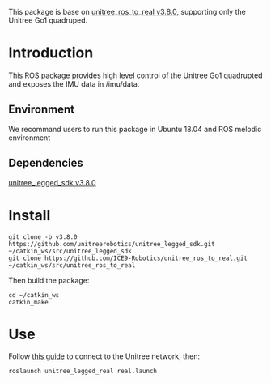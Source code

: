 This package is base on [unitree_ros_to_real v3.8.0](https://github.com/unitreerobotics/unitree_ros_to_real/tree/v3.8.0), supporting only the Unitree Go1 quadruped.

# Introduction
This ROS package provides high level control of the Unitree Go1 quadrupted and exposes the IMU data in /imu/data.  

## Environment
We recommand users to run this package in Ubuntu 18.04 and ROS melodic environment

## Dependencies
[unitree_legged_sdk v3.8.0](https://github.com/unitreerobotics/unitree_legged_sdk/releases/tag/3.8.0)

# Install
```
git clone -b v3.8.0 https://github.com/unitreerobotics/unitree_legged_sdk.git ~/catkin_ws/src/unitree_legged_sdk
git clone https://github.com/ICE9-Robotics/unitree_ros_to_real.git ~/catkin_ws/src/unitree_ros_to_real
```
Then build the package:
```
cd ~/catkin_ws
catkin_make
```

# Use
Follow [this guide](https://github.com/ICE9-Robotics/ice9_unitree/wiki/Access-the-Unitree-PCs) to connect to the Unitree network, then:
```
roslaunch unitree_legged_real real.launch
```
